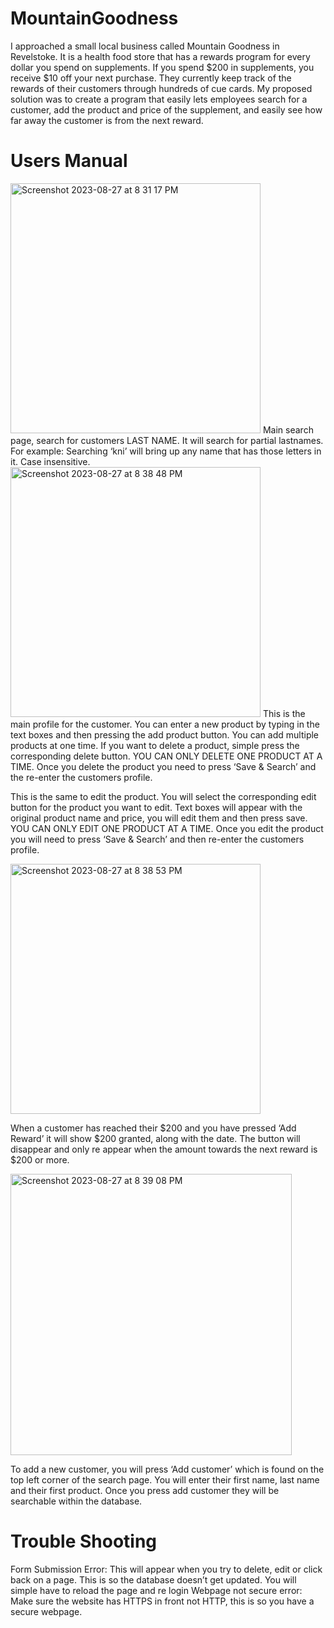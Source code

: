 # MountainGoodness

I approached a small local business called Mountain Goodness in Revelstoke. It is a health food store that has a rewards program for every dollar you spend on supplements. If you spend $200 in supplements, you receive $10 off your next purchase. They currently keep track of the rewards of their customers through hundreds of cue cards. My proposed solution was to create a program that easily lets employees search for a customer, add the product and price of the supplement, and easily see how far away the customer is from the next reward.

# Users Manual
<img width="400" alt="Screenshot 2023-08-27 at 8 31 17 PM" src="https://github.com/ChloeEK/MountainGoodness/assets/77647819/577eb5ea-9d97-4d64-97dd-a2eccf73335a"> 
Main search page, search for customers LAST NAME. It will search for partial lastnames. For example: Searching ‘kni’ will bring up any name that has those letters in it.
Case insensitive.

<img width="400" alt="Screenshot 2023-08-27 at 8 38 48 PM" src="https://github.com/ChloeEK/MountainGoodness/assets/77647819/3d6fb4ca-6c7a-4db2-a17e-d7df070a9e6c">
This is the main profile for the customer. You can enter a new product by typing in the text boxes and then pressing the add product button. You can add multiple products at one time. If you want to delete a product, simple press the corresponding delete button. YOU CAN ONLY DELETE ONE PRODUCT AT A TIME. Once you delete the product you need to press ‘Save & Search’ and the re-enter the customers profile.

This is the same to edit the product. You will select the corresponding edit button for the product you want to edit. Text boxes will appear with the original product name and price, you will edit them and then press save. YOU CAN ONLY EDIT ONE PRODUCT AT A TIME. Once you edit the product you will need to press ‘Save & Search’ and then re-enter the customers profile.

<img width="400" alt="Screenshot 2023-08-27 at 8 38 53 PM" src="https://github.com/ChloeEK/MountainGoodness/assets/77647819/8cf25cd8-f9a5-48c6-b439-259f5864edbc">

When a customer has reached their $200 and you have pressed ‘Add Reward’ it will show $200 granted, along with the date. The button will disappear and only re appear when the amount towards the next reward is $200 or more.

<img width="450" alt="Screenshot 2023-08-27 at 8 39 08 PM" src="https://github.com/ChloeEK/MountainGoodness/assets/77647819/cb038f91-3caf-48cc-82f2-bfbdc3a1ed78">

To add a new customer, you will press ‘Add customer’ which is found on the top left corner of the search page. You will enter their first name, last name and their first product. Once you press add customer they will be searchable within the database.

# Trouble Shooting
Form Submission Error:
This will appear when you try to delete, edit or click back on a page. This is so the database doesn’t get updated. You will simple have to reload the page and re login
Webpage not secure error:
Make sure the website has HTTPS in front not HTTP, this is so you have a secure webpage.

